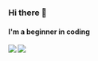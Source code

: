 ### Hi there 👋
#### I'm a beginner in coding


<img align="left" src="https://github-readme-stats.vercel.app/api?username=1NO0B&show_icons=true&hide_border=true&bg_color=10141a&text_color=FFFFFF"/>
<img align="left" src="https://github-readme-stats.vercel.app/api/top-langs/?username=1NO0B&langs_count=8&show_icons=true&hide_border=true&bg_color=10141a&text_color=FFFFFF"/>

